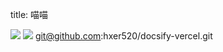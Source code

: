 title: 喵喵


![](https://s1.vika.cn/space/2022/08/02/15582999cefd46cfa6d05ed73a841d3c)
![](https://s1.vika.cn/space/2022/08/02/a18398ac95304d13a8208a00a2b93306)
git@github.com:hxer520/docsify-vercel.git